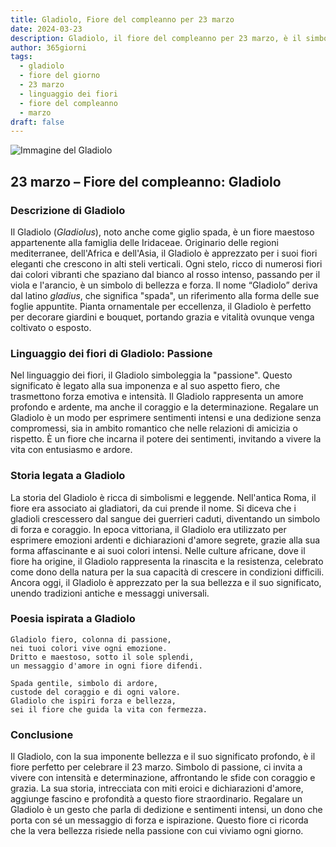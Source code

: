 ```yaml
---
title: Gladiolo, Fiore del compleanno per 23 marzo
date: 2024-03-23
description: Gladiolo, il fiore del compleanno per 23 marzo, è il simbolo di Passione. Scopri il suo significato unico, le storie affascinanti e la poesia che celebra la sua bellezza.
author: 365giorni
tags:
  - gladiolo
  - fiore del giorno
  - 23 marzo
  - linguaggio dei fiori
  - fiore del compleanno
  - marzo
draft: false
---
```


![Immagine del Gladiolo](https://cdn.pixabay.com/photo/2020/07/13/18/56/flowers-5401735_1280.jpg)


## 23 marzo – Fiore del compleanno: Gladiolo

### Descrizione di Gladiolo

Il Gladiolo (_Gladiolus_), noto anche come giglio spada, è un fiore maestoso appartenente alla famiglia delle Iridaceae. Originario delle regioni mediterranee, dell'Africa e dell'Asia, il Gladiolo è apprezzato per i suoi fiori eleganti che crescono in alti steli verticali. Ogni stelo, ricco di numerosi fiori dai colori vibranti che spaziano dal bianco al rosso intenso, passando per il viola e l'arancio, è un simbolo di bellezza e forza. Il nome “Gladiolo” deriva dal latino _gladius_, che significa "spada", un riferimento alla forma delle sue foglie appuntite. Pianta ornamentale per eccellenza, il Gladiolo è perfetto per decorare giardini e bouquet, portando grazia e vitalità ovunque venga coltivato o esposto.

### Linguaggio dei fiori di Gladiolo: Passione

Nel linguaggio dei fiori, il Gladiolo simboleggia la "passione". Questo significato è legato alla sua imponenza e al suo aspetto fiero, che trasmettono forza emotiva e intensità. Il Gladiolo rappresenta un amore profondo e ardente, ma anche il coraggio e la determinazione. Regalare un Gladiolo è un modo per esprimere sentimenti intensi e una dedizione senza compromessi, sia in ambito romantico che nelle relazioni di amicizia o rispetto. È un fiore che incarna il potere dei sentimenti, invitando a vivere la vita con entusiasmo e ardore.

### Storia legata a Gladiolo

La storia del Gladiolo è ricca di simbolismi e leggende. Nell'antica Roma, il fiore era associato ai gladiatori, da cui prende il nome. Si diceva che i gladioli crescessero dal sangue dei guerrieri caduti, diventando un simbolo di forza e coraggio. In epoca vittoriana, il Gladiolo era utilizzato per esprimere emozioni ardenti e dichiarazioni d'amore segrete, grazie alla sua forma affascinante e ai suoi colori intensi. Nelle culture africane, dove il fiore ha origine, il Gladiolo rappresenta la rinascita e la resistenza, celebrato come dono della natura per la sua capacità di crescere in condizioni difficili. Ancora oggi, il Gladiolo è apprezzato per la sua bellezza e il suo significato, unendo tradizioni antiche e messaggi universali.

### Poesia ispirata a Gladiolo

```
Gladiolo fiero, colonna di passione,  
nei tuoi colori vive ogni emozione.  
Dritto e maestoso, sotto il sole splendi,  
un messaggio d'amore in ogni fiore difendi.  

Spada gentile, simbolo di ardore,  
custode del coraggio e di ogni valore.  
Gladiolo che ispiri forza e bellezza,  
sei il fiore che guida la vita con fermezza.  
```

### Conclusione

Il Gladiolo, con la sua imponente bellezza e il suo significato profondo, è il fiore perfetto per celebrare il 23 marzo. Simbolo di passione, ci invita a vivere con intensità e determinazione, affrontando le sfide con coraggio e grazia. La sua storia, intrecciata con miti eroici e dichiarazioni d'amore, aggiunge fascino e profondità a questo fiore straordinario. Regalare un Gladiolo è un gesto che parla di dedizione e sentimenti intensi, un dono che porta con sé un messaggio di forza e ispirazione. Questo fiore ci ricorda che la vera bellezza risiede nella passione con cui viviamo ogni giorno.